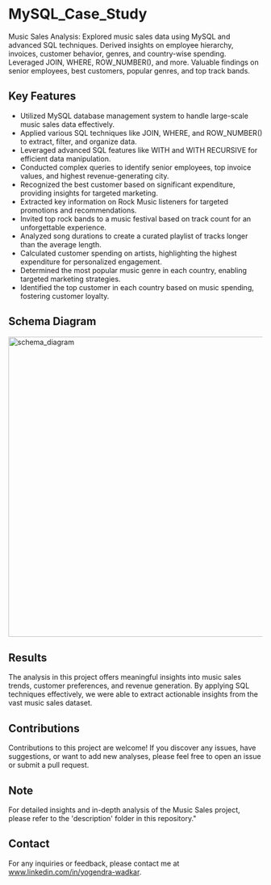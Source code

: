 # MySQL_Case_Study
Music Sales Analysis: Explored music sales data using MySQL and advanced SQL techniques. Derived insights on employee hierarchy, invoices, customer behavior, genres, and country-wise spending. Leveraged JOIN, WHERE, ROW_NUMBER(), and more. Valuable findings on senior employees, best customers, popular genres, and top track bands.

## Key Features
- Utilized MySQL database management system to handle large-scale music sales data effectively.
- Applied various SQL techniques like JOIN, WHERE, and ROW_NUMBER() to extract, filter, and organize data.
- Leveraged advanced SQL features like WITH and WITH RECURSIVE for efficient data manipulation.
- Conducted complex queries to identify senior employees, top invoice values, and highest revenue-generating city.
- Recognized the best customer based on significant expenditure, providing insights for targeted marketing.
- Extracted key information on Rock Music listeners for targeted promotions and recommendations.
- Invited top rock bands to a music festival based on track count for an unforgettable experience.
- Analyzed song durations to create a curated playlist of tracks longer than the average length.
- Calculated customer spending on artists, highlighting the highest expenditure for personalized engagement.
- Determined the most popular music genre in each country, enabling targeted marketing strategies.
- Identified the top customer in each country based on music spending, fostering customer loyalty.
  

## Schema Diagram
<img width="594" alt="schema_diagram" src="https://github.com/Yogendra-Wadkar/Sql_Case_Study/assets/134367735/9d3a5847-8073-43fa-8b1c-ad781e0f1671">

## Results
The analysis in this project offers meaningful insights into music sales trends, customer preferences, and revenue generation. By applying SQL techniques effectively, we were able to extract actionable insights from the vast music sales dataset.

## Contributions
Contributions to this project are welcome! If you discover any issues, have suggestions, or want to add new analyses, please feel free to open an issue or submit a pull request.

## Note
For detailed insights and in-depth analysis of the Music Sales project, please refer to the 'description' folder in this repository."

## Contact
For any inquiries or feedback, please contact me at www.linkedin.com/in/yogendra-wadkar.
